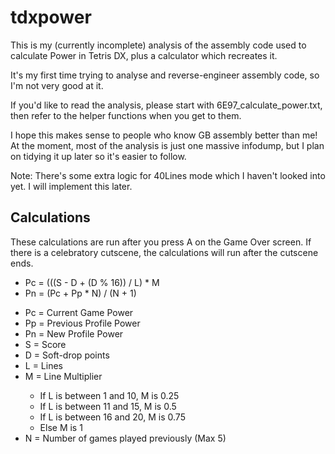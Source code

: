 # tdxpower
This is my (currently incomplete) analysis of the assembly code used to calculate Power in Tetris DX, plus a calculator which recreates it.

It's my first time trying to analyse and reverse-engineer assembly code, so I'm not very good at it.

If you'd like to read the analysis, please start with 6E97_calculate_power.txt, then refer to the helper functions when you get to them.

I hope this makes sense to people who know GB assembly better than me! At the moment, most of the analysis is just one massive infodump, 
but I plan on tidying it up later so it's easier to follow.

Note: There's some extra logic for 40Lines mode which I haven't looked into yet. I will implement this later.

## Calculations
These calculations are run after you press A on the Game Over screen. If there is a celebratory cutscene, the calculations will run after
the cutscene ends.

<ul>
    <li>Pc = (((S - D + (D % 16)) / L) * M</li>
    <li>Pn = (Pc + Pp * N) / (N + 1)</li>
</ul>

<ul>
    <li>Pc = Current Game Power</li>
    <li>Pp = Previous Profile Power</li>
    <li>Pn = New Profile Power</li>
    <li>S = Score</li>
    <li>D = Soft-drop points</li>
    <li>L = Lines</li>
    <li>M = Line Multiplier</li>
    <ul>
        <li>If L is between 1 and 10, M is 0.25</li>
        <li>If L is between 11 and 15, M is 0.5</li>
        <li>If L is between 16 and 20, M is 0.75</li>
        <li>Else M is 1</li>
    </ul>
    <li>N = Number of games played previously (Max 5)</li>
</ul>
